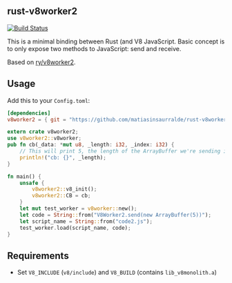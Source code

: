## rust-v8worker2

[![Build Status](https://travis-ci.org/matiasinsaurralde/rust-v8worker2.svg?branch=master)](https://travis-ci.org/matiasinsaurralde/rust-v8worker2)

This is a minimal binding between Rust (and V8 JavaScript. Basic concept is to only expose two methods to JavaScript: send and receive.

Based on [ry/v8worker2](https://github.com/ry/v8worker2).

## Usage

Add this to your `Config.toml`:
```toml
[dependencies]
v8worker2 = { git = "https://github.com/matiasinsaurralde/rust-v8worker2" }
```

```rust
extern crate v8worker2;
use v8worker2::v8worker;
pub fn cb(_data: *mut u8, _length: i32, _index: i32) {
    // This will print 5, the length of the ArrayBuffer we're sending in main:
    println!("cb: {}", _length);
}

fn main() {
    unsafe {
        v8worker2::v8_init();
        v8worker2::CB = cb;
    }
    let mut test_worker = v8worker::new();
    let code = String::from("V8Worker2.send(new ArrayBuffer(5))");
    let script_name = String::from("code2.js");
    test_worker.load(script_name, code);
}
```

## Requirements

- Set `V8_INCLUDE` (`v8/include`) and `V8_BUILD` (contains `lib_v8monolith.a`)
